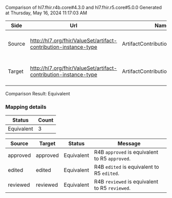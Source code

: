 Comparison of hl7.fhir.r4b.core#4.3.0 and hl7.fhir.r5.core#5.0.0
Generated at Thursday, May 16, 2024 11:17:03 AM

| Side | Url | Name | Title | Description |
| --- | --- | --- | --- | --- |
| Source | http://hl7.org/fhir/ValueSet/artifact-contribution-instance-type | ArtifactContributionInstanceType | ArtifactContributionInstanceType | Artifact Contribution Instance Type |
| Target | http://hl7.org/fhir/ValueSet/artifact-contribution-instance-type | ArtifactContributionInstanceType | Artifact Contribution Instance Type | Artifact Contribution Instance Type |


Comparison Result: Equivalent


### Mapping details

| Status | Count |
| ------ | ----- |
Equivalent | 3 |


| Source | Target | Status | Message |
| ------ | ------ | ------ | ------- |
| approved | approved | Equivalent | R4B `approved` is equivalent to R5 `approved`. |
| edited | edited | Equivalent | R4B `edited` is equivalent to R5 `edited`. |
| reviewed | reviewed | Equivalent | R4B `reviewed` is equivalent to R5 `reviewed`. |

